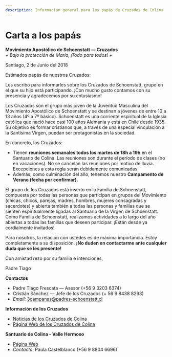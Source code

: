 ```yaml
---
description: Información general para los papás de Cruzados de Colina
---
```


# Carta a los papás

**Movimiento Apostólico de Schoenstatt — Cruzados**  
_+ Bajo la protección de María, ¡Todo para todos! +_

Santiago, 2 de Junio del 2018

Estimados papás de nuestros Cruzados:

Les escribo para informarles sobre los Cruzados de Schoenstatt, grupo en el que su hijo está participando. ¡Con mucho gusto contamos con su presencia y agradecemos por su entusiasmo!

Los Cruzados son el grupo más joven de la Juventud Masculina del Movimiento Apostólico de Schoenstatt y se destinan a jóvenes de entre 10 a 13 años \(4º a 7º básico\). Schoenstatt es una corriente espiritual de la Iglesia católica que nació hace casi 100 años Alemania y está en Chile desde 1935. Su objetivo es formar cristianos que, a través de una especial vinculación a la Santísima Virgen, puedan ser protagonistas en la sociedad.

En concreto, los Cruzados:

* Tienen **reuniones semanales todos los martes de 18h a 19h** en el Santuario de Colina. Las reuniones son durante el período de clases \(no en vacaciones\). No se cancelan las reuniones por motivo de lluvia. Excepciones a esta regla serán debidamente comunicadas.
* Además, como culminación del año, tenemos nuestro **Campamento de Verano \(fecha por confirmar\).**

El grupo de los Cruzados está inserto en la Familia de Schoenstatt, compuesta por todas las personas que participan en grupos del Movimiento \(chicas, chicos, parejas, madres, hombres, mujeres consagradas y sacerdotes\) y abierta también a todas las personas y familias que se sienten espiritualmente ligadas al Santuario de la Virgen de Schoenstatt. Como Familia de Schoenstatt, realizamos actividades a lo largo del año abiertas a todas las familias que deseen participar. ¡Están desde ya cordialmente invitados!

Para nosotros, la relación con ustedes es de máxima importancia. Estoy completamente a su disposición. **¡No duden en contactarme ante cualquier duda que se les presente!**

Con amistad rezo por su familia e intenciones,

Padre Tiago

**Contactos**

* Padre Tiago Frescata — Asesor \(+56 9 3203 6374\)
* Cristián Sánchez — Jefe de los Cruzados \(+ 56 9 8438 8293\)
* _Email:_ 3campanas@padres-schoenstatt.cl

**Información de los Cruzados**

* [Noticias de los Cruzados de Colina](https://noticias.jmschoenstatt.cl/tag/cruzados-colina/)
* [Página Web de los Cruzados de Colina](https://campanario.jmschoenstatt.cl/cruzados/colina)

**Santuario de Colina - Valle Hermoso**

* [Página Web](http://santuariovallehermoso.cl/site/)
* _Contacto:_ Paula Castelblanco \(+56 9 8804 6696\) 

